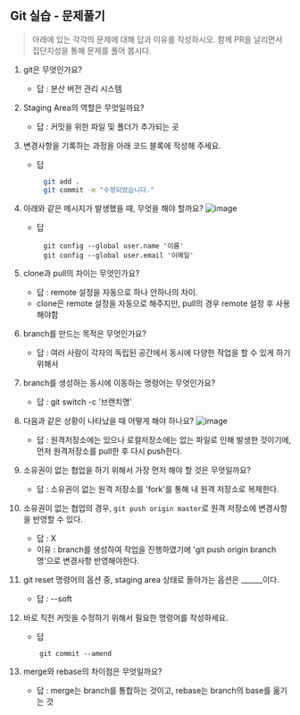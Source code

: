 ## Git 실습 - 문제풀기
> 아래에 있는 각각의 문제에 대해 답과 이유를 작성하시오.
> 함께 PR을 날리면서 집단지성을 통해 문제를 풀어 봅시다.

1. git은 무엇인가요?   
   - 답 : 분산 버전 관리 시스템
  
2. Staging Area의 역할은 무엇일까요?
   - 답 :  커밋을 위한 파일 및 폴더가 추가되는 곳

3. 변경사항을 기록하는 과정을 아래 코드 블록에 작성해 주세요.
   - 답
   ```bash
        git add .
        git commit -m "수정되었습니다."
   ```

4. 아래와 같은 메시지가 발생했을 때, 무엇을 해야 할까요?
![image](https://user-images.githubusercontent.com/98133984/181182281-4d01a374-62fe-4957-9a07-1efc005e35d3.png)
   - 답
   ```
        git config --global user.name '이름'
        git config --global user.email '이메일'
   ```

5. clone과 pull의 차이는 무엇인가요?
   - 답 : remote 설정을 자동으로 하나 안하나의 차이.
    - clone은 remote 설정을 자동으로 해주지만, pull의 경우 remote 설정 후 사용해야함
   
6. branch를 만드는 목적은 무엇인가요?
    - 답 : 여러 사람이 각자의 독립된 공간에서 동시에 다양한 작업을 할 수 있게 하기 위해서

7. branch를 생성하는 동시에 이동하는 명령어는 무엇인가요?
    - 답 : git switch -c '브랜치명'

8. 다음과 같은 상황이 나타났을 때 어떻게 해야 하나요?
   ![image](https://user-images.githubusercontent.com/98133984/181183354-df42d325-b839-48e1-a4c6-667c20b33d5c.png)
    - 답 : 원격저장소에는 있으나 로컬저장소에는 없는 파일로 인해 발생한 것이기에, 먼저 원격저장소를 pull한 후 다시 push한다.

9.  소유권이 없는 협업을 하기 위해서 가장 먼저 해야 할 것은 무엇일까요?
    - 답 : 소유권이 없는 원격 저장소를 'fork'를 통해 내 원격 저장소로 복제한다.

10. 소유권이 없는 협업의 경우, `git push origin master`로 원격 저장소에 변경사항을 반영할 수 있다.
    - 답 : X
    - 이유 : branch를 생성하여 작업을 진행하였기에 'git push origin branch명'으로 변경사항 반영해야한다.
 
11. git reset 명령어의 옵션 중, staging area 상태로 돌아가는 옵션은 ______이다.
    - 답 : --soft

12. 바로 직전 커밋을 수정하기 위해서 필요한 명령어를 작성하세요.
    - 답
    ```
        git commit --amend
    ```

13. merge와 rebase의 차이점은 무엇일까요? 
     - 답 : merge는 branch를 통합하는 것이고, rebase는 branch의 base를 옮기는 것
